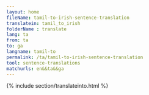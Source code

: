 ```yaml
---
layout: home
fileName: tamil-to-irish-sentence-translation
translatein: tamil_to_irish
folderName : translate
lang: ta
from: ta
to: ga
langname: tamil-to
permalink: /ta/tamil-to-irish-sentence-translation
tool: sentence-translations
matchurls: en&&ta&&ga
---
```

{% include section/translateinto.html %}
